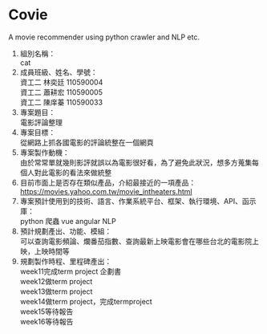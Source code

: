 # Covie
A movie recommender using python crawler and NLP etc.
1. 組別名稱：<br>cat
2. 成員班級、姓名、學號：<br>
資工二 林奕廷 110590004<br>
資工二 蕭耕宏 110590005<br>
資工二 陳庠蓁 110590033<br>
3. 專案題目：<br>電影評論整理
4. 專案目標：<br>從網路上抓各國電影的評論統整在一個網頁
5. 專案製作動機：<br>由於常常單就幾則影評就誤以為電影很好看，為了避免此狀況，想多方蒐集每個人對此電影的看法來做統整
6. 目前市面上是否存在類似產品，介紹最接近的一項產品：<br>https://movies.yahoo.com.tw/movie_intheaters.html
7. 專案預計使用到的技術、語言、作業系統平台、框架、執行環境、API、函示庫：<br>python 爬蟲 vue angular NLP
8. 預計規劃產出、功能、模組：<br>可以查詢電影頻論、爛番茄指數、查詢最新上映電影會在哪些台北的電影院上映，上映時間等<br>
9. 規劃製作時程、里程碑產出：<br>
week11完成term project 企劃書<br>
week12做term project<br>
week13做term project<br>
week14做term project，完成termproject<br>
week15等待報告<br>
week16等待報告<br>
